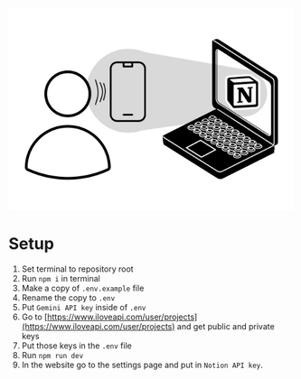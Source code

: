 <!-- insert logo here -->
<div align="center">
<img src="./assets/logo-transparent.svg"  />
</div>

# Setup

1. Set terminal to repository root
1. Run `npm i` in terminal
1. Make a copy of `.env.example` file
1. Rename the copy to `.env`
1. Put `Gemini API key` inside of `.env`
1. Go to [https://www.iloveapi.com/user/projects](https://www.iloveapi.com/user/projects) and get public and private keys
1. Put those keys in the `.env` file
1. Run `npm run dev`
1. In the website go to the settings page and put in `Notion API key`.
